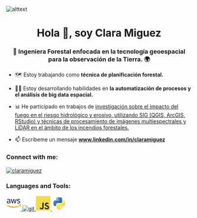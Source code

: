 ![alttext](https://github.com/cmlg96/practice/blob/main/portada.jpg)

<h1 align="center">Hola 👋, soy Clara Miguez</h1>
<h3 align="center">🌲 Ingeniera Forestal enfocada en la tecnología geoespacial para la observación de la Tierra. 🌍</h3>

- 🗺️ Estoy trabajando como **técnica de planificación forestal.**

- 👩‍💻 Estoy desarrollando habilidades en **la automatización de procesos y el análisis de big data espacial.**

- 📊 He participado en trabajos de [investigación sobre el impacto del fuego en el riesgo hidrológico y erosivo, utilizando SIG (QGIS, ArcGIS, RStudio) y técnicas de procesamiento de imágenes multiespectrales y LiDAR en el ámbito de los incendios forestales.](https://www.researchgate.net/profile/Clara-Miguez)

- 📫 Escríbeme un mensaje **www.linkedin.com/in/claramiguez**

<h3 align="left">Connect with me:</h3>
<p align="left">
<a href="https://linkedin.com/in/claramiguez" target="blank"><img align="center" src="https://raw.githubusercontent.com/rahuldkjain/github-profile-readme-generator/master/src/images/icons/Social/linked-in-alt.svg" alt="claramiguez" height="30" width="40" /></a>
</p>

<h3 align="left">Languages and Tools:</h3>
<p align="left"> <a href="https://aws.amazon.com" target="_blank" rel="noreferrer"> <img src="https://raw.githubusercontent.com/devicons/devicon/master/icons/amazonwebservices/amazonwebservices-original-wordmark.svg" alt="aws" width="40" height="40"/> </a> <a href="https://git-scm.com/" target="_blank" rel="noreferrer"> <img src="https://www.vectorlogo.zone/logos/git-scm/git-scm-icon.svg" alt="git" width="40" height="40"/> </a> <a href="https://developer.mozilla.org/en-US/docs/Web/JavaScript" target="_blank" rel="noreferrer"> <img src="https://raw.githubusercontent.com/devicons/devicon/master/icons/javascript/javascript-original.svg" alt="javascript" width="40" height="40"/> </a> <a href="https://www.python.org" target="_blank" rel="noreferrer"> <img src="https://raw.githubusercontent.com/devicons/devicon/master/icons/python/python-original.svg" alt="python" width="40" height="40"/> </a> </p>
